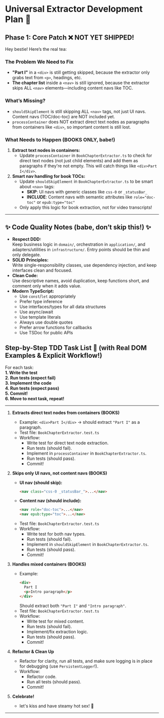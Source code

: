 # Universal Extractor Development Plan 🚨

## Phase 1: Core Patch ❌ NOT YET SHIPPED!

Hey bestie! Here’s the real tea:

### The Problem We Need to Fix

- **"Part I"** in a `<div>` is still getting skipped, because the extractor only grabs text from `<p>`, headings, etc.
- **The chapter list** inside a `<nav>` is still ignored, because the extractor skips ALL `<nav>` elements—including content navs like TOC.

### What’s Missing?

- `shouldSkipElement` is still skipping ALL `<nav>` tags, not just UI navs. Content navs (TOC/doc-toc) are NOT included yet.
- `processContainer` does NOT extract direct text nodes as paragraphs from containers like `<div>`, so important content is still lost.

### What Needs to Happen (BOOKS ONLY, babe!)

1. **Extract text nodes in containers:**
   - Update `processContainer` in `BookChapterExtractor.ts` to check for direct text nodes (not just child elements) and add them as paragraphs if they're not empty. This will catch things like `<div>Part I</div>`.
2. **Smart nav handling for book TOCs:**
   - Update `shouldSkipElement` in `BookChapterExtractor.ts` to be smart about `<nav>` tags:
     - **SKIP**: UI navs with generic classes like `css-0` or `_statusBar_`
     - **INCLUDE**: Content navs with semantic attributes like `role="doc-toc"` or `epub:type="toc"`
   - Only apply this logic for book extraction, not for video transcripts!

---

## ✨ Code Quality Notes (babe, don’t skip this!) ✨

- **Respect DDD:**  
  Keep business logic in `domain/`, orchestration in `application/`, and adapters/utilities in `infrastructure/`. Entry points should be thin and only delegate.
- **SOLID Principles:**  
  Write single-responsibility classes, use dependency injection, and keep interfaces clean and focused.
- **Clean Code:**  
  Use descriptive names, avoid duplication, keep functions short, and comment only when it adds value.
- **Modern TypeScript:**
  - Use `const`/`let` appropriately
  - Prefer type inference
  - Use interfaces/types for all data structures
  - Use async/await
  - Use template literals
  - Always use double quotes
  - Prefer arrow functions for callbacks
  - Use TSDoc for public APIs

## Step-by-Step TDD Task List 💖 (with Real DOM Examples & Explicit Workflow!)

For each task:  
**1. Write the test**  
**2. Run tests (expect fail)**  
**3. Implement the code**  
**4. Run tests (expect pass)**  
**5. Commit!**  
**6. Move to next task, repeat!**

---

1. **Extracts direct text nodes from containers (BOOKS)**

   - Example: `<div>Part I</div>` → should extract `"Part I"` as a paragraph.
   - Test file: `BookChapterExtractor.test.ts`
   - Workflow:
     - Write test for direct text node extraction.
     - Run tests (should fail).
     - Implement in `processContainer` in `BookChapterExtractor.ts`.
     - Run tests (should pass).
     - Commit!

2. **Skips only UI navs, not content navs (BOOKS)**

   - **UI nav (should skip):**
     ```html
     <nav class="css-0 _statusBar_">...</nav>
     ```
   - **Content nav (should include):**
     ```html
     <nav role="doc-toc">...</nav>
     <nav epub:type="toc">...</nav>
     ```
   - Test file: `BookChapterExtractor.test.ts`
   - Workflow:
     - Write test for both nav types.
     - Run tests (should fail).
     - Implement in `shouldSkipElement` in `BookChapterExtractor.ts`.
     - Run tests (should pass).
     - Commit!

3. **Handles mixed containers (BOOKS)**

   - Example:
     ```html
     <div>
       Part I
       <p>Intro paragraph</p>
     </div>
     ```
     Should extract both `"Part I"` and `"Intro paragraph"`.
   - Test file: `BookChapterExtractor.test.ts`
   - Workflow:
     - Write test for mixed content.
     - Run tests (should fail).
     - Implement/fix extraction logic.
     - Run tests (should pass).
     - Commit!

4. **Refactor & Clean Up**

   - Refactor for clarity, run all tests, and make sure logging is in place for debugging (use `PersistentLogger`!).
   - Workflow:
     - Refactor code.
     - Run all tests (should pass).
     - Commit!

5. **Celebrate!**
   - let's kiss and have steamy hot sex! 👑

---
